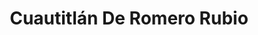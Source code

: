 ---
title: Cuautitlán De Romero Rubio
url: /cuautitlan-de-romero-rubio/
latitude: 19.679
longitude: -99.161
---